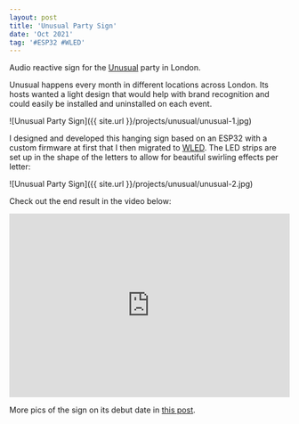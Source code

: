 ```yaml
---
layout: post
title: 'Unusual Party Sign'
date: 'Oct 2021'
tag: '#ESP32 #WLED'
---
```

Audio reactive sign for the [Unusual](https://www.instagram.com/unusual.london/) party in London.

Unusual happens every month in different locations across London. Its hosts wanted a light design that would help with brand recognition and could easily be installed and uninstalled on each event.

![Unusual Party Sign]({{ site.url }}/projects/unusual/unusual-1.jpg)

I designed and developed this hanging sign based on an ESP32 with a custom firmware at first that I then migrated to [WLED](https://kno.wled.ge/). The LED strips are set up in the shape of the letters to allow for beautiful swirling effects per letter:

![Unusual Party Sign]({{ site.url }}/projects/unusual/unusual-2.jpg)

Check out the end result in the video below:
<iframe width="100%" height="330" src="https://www.youtube.com/embed/yslsXoMT1kk" frameborder="0" allowfullscreen></iframe>

More pics of the sign on its debut date in [this post](https://www.instagram.com/p/CV0mL0UPyYA/).
